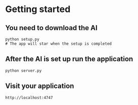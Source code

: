# Getting started

## You need to download the AI
```
python setup.py
# The app will star when the setup is completed
```


## After the AI is set up run the application
```
python server.py
```
## Visit your application
```
http://localhost:4747
```